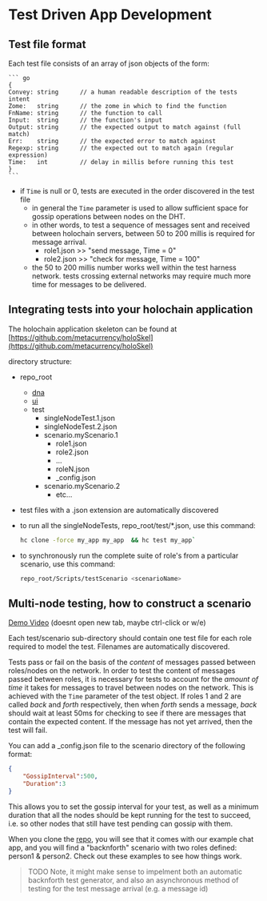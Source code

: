 # Test Driven App Development

## Test file format
Each test file consists of an array of json objects of the form:

    ``` go
    {
	Convey: string      // a human readable description of the tests intent
	Zome:   string      // the zome in which to find the function
	FnName: string      // the function to call
	Input:  string      // the function's input
	Output: string      // the expected output to match against (full match)
	Err:    string      // the expected error to match against
	Regexp: string      // the expected out to match again (regular expression)
	Time:   int         // delay in millis before running this test
    }
    ```
    
- if `Time` is null or 0, tests are executed in the order discovered in the test file
  - in general the `Time` parameter is used to allow sufficient space for gossip operations between nodes on the DHT. 
  - in other words, to test a sequence of messages sent and received between holochain servers, between 50 to 200 millis is required for message arrival.
    - role1.json >> "send message, Time = 0"
    - role2.json >> "check for message, Time = 100"
  - the 50 to 200 millis number works well within the test harness network. tests crossing external networks may require much more time for messages to be delivered.


## Integrating tests into your holochain application
The holochain application skeleton can be found at [https://github.com/metacurrency/holoSkel](https://github.com/metacurrency/holoSkel)

directory structure:
- repo_root
  - [dna](DNA-Reference)
  - [ui](UI-Reference)
  - test
    - singleNodeTest.1.json
    - singleNodeTest.2.json
    - scenario.myScenario.1
      - role1.json
      - role2.json
      - ...
      - roleN.json
      - _config.json
    - scenario.myScenario.2
      - etc...

- test files with a .json extension are automatically discovered
- to run all the singleNodeTests, repo_root/test/*.json, use this command:
    
    ```bash
    hc clone -force my_app my_app  && hc test my_app`
    ```
- to synchronously run the complete suite of role's from a particular scenario, use this command:

    ```bash
    repo_root/Scripts/testScenario <scenarioName>
    ```

## Multi-node testing, how to construct a scenario

[Demo Video](https://youtu.be/K1GPYY4imt0) (doesnt open new tab, maybe ctrl-click or w/e)

Each test/scenario sub-directory should contain one test file for each role required to model the test. Filenames are automatically discovered.

Tests pass or fail on the basis of the *content* of messages passed between roles/nodes on the network. In order to test the content of messages passed between roles, it is necessary for tests to account for the *amount of time* it takes for messages to travel between nodes on the network. This is achieved with the `Time` parameter of the test object. If roles 1 and 2 are called *back* and *forth* respectively, then when *forth* sends a message, *back* should wait at least 50ms for checking to see if there are messages that contain the expected content. If the message has not yet arrived, then the test will fail.

You can add a _config.json file to the scenario directory of the following format:
``` json
{
    "GossipInterval":500,
    "Duration":3
}
```
This allows you to set the gossip interval for your test, as well as a minimum duration that all the nodes should be kept running for the test to succeed, i.e. so other nodes that still have test pending can gossip with them.

When you clone the [repo](https://github.com/metacurrency/holoSkel), you will see that it comes with our example chat app, and you will find a "backnforth" scenario with two roles defined: person1 & person2.  Check out these examples to see how things work.

> TODO
> Note, it might make sense to impelment both an automatic backnforth test generator, and also an asynchronous method of testing for the test message arrival (e.g. a message id)